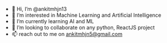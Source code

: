 - 👋 Hi, I’m @ankitmhjn13
- 👀 I’m interested in Machine Learning and Artificial Intelligence
- 🌱 I’m currently learning AI and ML
- 💞️ I’m looking to collaborate on any python, ReactJS project
- 📫 reach out to me on ankitmhjn5@gmail.com 
